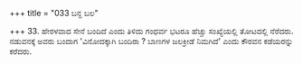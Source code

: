 +++
title = "033 ಬನ್ದ ಬಲ"

+++
33. ಹೇರಳವಾದ ಸೇನೆ ಬಂದಿದೆ ಎಂದು ತಿಳಿದು ಗಂಧರ್ವ ಭಟರೂ ಹೆಚ್ಚು ಸಂಖ್ಯೆಯಲ್ಲಿ ತೋಟದಲ್ಲಿ ನೆರೆದರು. ನಡುವನಕ್ಕೆ ಅವರು ಬಂದಾಗ 'ವಿನೋದಕ್ಕಾಗಿ ಬಂದಿರಾ ? ಬಾಣಗಳ ಜಲಕ್ರೀಡೆ ನಿಮಗಿದೆ' ಎಂದು ಕೌರವನ ಕಡೆಯರನ್ನು ಕರೆದರು.